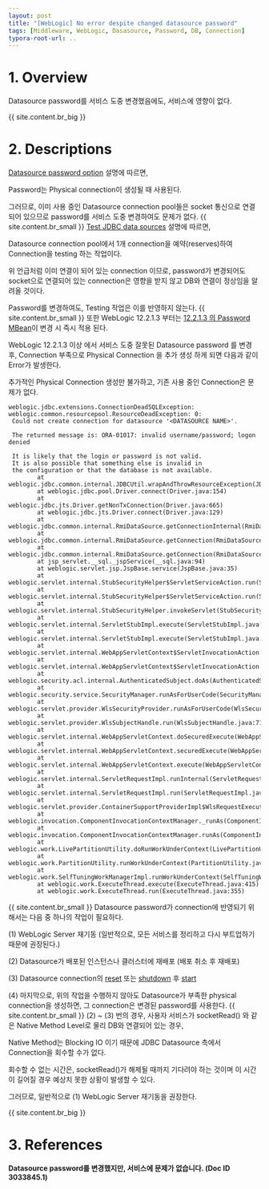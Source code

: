 ```yaml
---
layout: post
title: "[WebLogic] No error despite changed datasource password"
tags: [Middleware, WebLogic, Dasasource, Password, DB, Connection]
typora-root-url: ..
---
```


# 1. Overview
Datasource password를 서비스 도중 변경했음에도, 서비스에 영향이 없다.

{{ site.content.br_big }}

# 2. Descriptions
[Datasource password option](https://docs.oracle.com/en/middleware/standalone/weblogic-server/14.1.1.0/wlach/pagehelp/JDBCjdbcdatasourcesjdbcdatasourceconfigconnectionpooltitle.html) 설명에 따르면,

Password는 Physical connection이 생성될 때 사용된다.

그러므로, 이미 사용 중인 Datasource connection pool들은 socket 통신으로 연결되어 있으므로 password를 서비스 도중 변경하여도 문제가 없다.
{{ site.content.br_small }}
[Test JDBC data sources](https://docs.oracle.com/en/middleware/standalone/weblogic-server/14.1.1.0/wlach/taskhelp/jdbc/jdbc_datasources/TestDataSources.html) 설명에 따르면,

Datasource connection pool에서 1개 connection을 예약(reserves)하여 Connection을 testing 하는 작업이다.

위 언급처럼 이미 연결이 되어 있는 connection 이므로, password가 변경되어도 socket으로 연결되어 있는 connection은 영향을 받지 않고 DB와 연결이 정상임을 알려올 것이다.

Password를 변경하여도, Testing 작업은 이를 반영하지 않는다.
{{ site.content.br_small }}
또한 WebLogic 12.2.1.3 부터는 [12.2.1.3 의 Password MBean](https://docs.oracle.com/middleware/12213/wls/WLACH/pagehelp/JDBCjdbcdatasourcesjdbcdatasourceconfigconnectionpooltitle.html)이 변경 시 즉시 적용 된다.

WebLogic 12.2.1.3 이상 에서 서비스 도중 잘못된 Datasource password 를 변경 후, Connection 부족으로 Physical Connection 을 추가 생성 하게 되면 다음과 같이 Error가 발생한다.

추가적인 Physical Connection 생성만 불가하고, 기존 사용 중인 Connection은 문제가 없다.

```
weblogic.jdbc.extensions.ConnectionDeadSQLException: weblogic.common.resourcepool.ResourceDeadException: 0:
 Could not create connection for datasource '<DATASOURCE NAME>'.

 The returned message is: ORA-01017: invalid username/password; logon denied

 It is likely that the login or password is not valid.
 It is also possible that something else is invalid in
 the configuration or that the database is not available.
        at weblogic.jdbc.common.internal.JDBCUtil.wrapAndThrowResourceException(JDBCUtil.java:274)
        at weblogic.jdbc.pool.Driver.connect(Driver.java:154)
        at weblogic.jdbc.jts.Driver.getNonTxConnection(Driver.java:665)
        at weblogic.jdbc.jts.Driver.connect(Driver.java:129)
        at weblogic.jdbc.common.internal.RmiDataSource.getConnectionInternal(RmiDataSource.java:638)
        at weblogic.jdbc.common.internal.RmiDataSource.getConnection(RmiDataSource.java:594)
        at weblogic.jdbc.common.internal.RmiDataSource.getConnection(RmiDataSource.java:587)
        at jsp_servlet.__sql._jspService(__sql.java:94)
        at weblogic.servlet.jsp.JspBase.service(JspBase.java:35)
        at weblogic.servlet.internal.StubSecurityHelper$ServletServiceAction.run(StubSecurityHelper.java:286)
        at weblogic.servlet.internal.StubSecurityHelper$ServletServiceAction.run(StubSecurityHelper.java:260)
        at weblogic.servlet.internal.StubSecurityHelper.invokeServlet(StubSecurityHelper.java:137)
        at weblogic.servlet.internal.ServletStubImpl.execute(ServletStubImpl.java:350)
        at weblogic.servlet.internal.ServletStubImpl.execute(ServletStubImpl.java:247)
        at weblogic.servlet.internal.WebAppServletContext$ServletInvocationAction.wrapRun(WebAppServletContext.java:3697)
        at weblogic.servlet.internal.WebAppServletContext$ServletInvocationAction.run(WebAppServletContext.java:3667)
        at weblogic.security.acl.internal.AuthenticatedSubject.doAs(AuthenticatedSubject.java:326)
        at weblogic.security.service.SecurityManager.runAsForUserCode(SecurityManager.java:197)
        at weblogic.servlet.provider.WlsSecurityProvider.runAsForUserCode(WlsSecurityProvider.java:203)
        at weblogic.servlet.provider.WlsSubjectHandle.run(WlsSubjectHandle.java:71)
        at weblogic.servlet.internal.WebAppServletContext.doSecuredExecute(WebAppServletContext.java:2443)
        at weblogic.servlet.internal.WebAppServletContext.securedExecute(WebAppServletContext.java:2291)
        at weblogic.servlet.internal.WebAppServletContext.execute(WebAppServletContext.java:2269)
        at weblogic.servlet.internal.ServletRequestImpl.runInternal(ServletRequestImpl.java:1703)
        at weblogic.servlet.internal.ServletRequestImpl.run(ServletRequestImpl.java:1663)
        at weblogic.servlet.provider.ContainerSupportProviderImpl$WlsRequestExecutor.run(ContainerSupportProviderImpl.java:272)
        at weblogic.invocation.ComponentInvocationContextManager._runAs(ComponentInvocationContextManager.java:352)
        at weblogic.invocation.ComponentInvocationContextManager.runAs(ComponentInvocationContextManager.java:337)
        at weblogic.work.LivePartitionUtility.doRunWorkUnderContext(LivePartitionUtility.java:57)
        at weblogic.work.PartitionUtility.runWorkUnderContext(PartitionUtility.java:41)
        at weblogic.work.SelfTuningWorkManagerImpl.runWorkUnderContext(SelfTuningWorkManagerImpl.java:644)
        at weblogic.work.ExecuteThread.execute(ExecuteThread.java:415)
        at weblogic.work.ExecuteThread.run(ExecuteThread.java:355)
```
{{ site.content.br_small }}
Datasource password가 connection에 반영되기 위해서는 다음 중 하나의 작업이 필요하다.

 (1) WebLogic Server 재기동 (일반적으로, 모든 서비스를 정리하고 다시 부트업하기 때문에 권장된다.)

 (2) Datasource가 배포된 인스턴스나 클러스터에 재배포 (배포 취소 후 재배포)

 (3) Datasource connection의 [reset](https://docs.oracle.com/en/middleware/standalone/weblogic-server/14.1.1.0/wlach/taskhelp/jdbc/jdbc_datasources/ResetConnectionsInADataSource.html) 또는 [shutdown](https://docs.oracle.com/en/middleware/standalone/weblogic-server/14.1.1.0/wlach/taskhelp/jdbc/jdbc_datasources/ShutDownDataSources.html) 후 [start](https://docs.oracle.com/en/middleware/standalone/weblogic-server/14.1.1.0/wlach/taskhelp/jdbc/jdbc_datasources/StartDataSources.html)

 (4) 마지막으로, 위의 작업을 수행하지 않아도 Datasource가 부족한 physical connection을 생성하면, 그 connection은 변경된 password를 사용한다.
{{ site.content.br_small }}
(2) ~ (3) 번의 경우, 사용자 서비스가 socketRead() 와 같은 Native Method Level로 물리 DB와 연결되어 있는 경우,

Native Method는 Blocking IO 이기 때문에 JDBC Datasource 측에서 Connection을 회수할 수가 없다.

회수할 수 없는 시간은, socketRead()가 해제될 때까지 기다려야 하는 것이며 이 시간이 길어질 경우 예상치 못한 상황이 발생할 수 있다.

그러므로, 일반적으로 (1) WebLogic Server 재기동을 권장한다.

{{ site.content.br_big }}

# 3. References
**Datasource password를 변경했지만, 서비스에 문제가 없습니다. (Doc ID 3033845.1)**